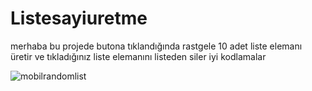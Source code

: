 # Listesayiuretme
merhaba bu projede butona tıklandığında rastgele 10 adet liste elemanı üretir ve tıkladığınız liste elemanını listeden siler iyi kodlamalar

![mobilrandomlist](https://user-images.githubusercontent.com/127442030/231238774-9ffddd5d-cc54-4967-b334-aef4d14e6edd.png)
